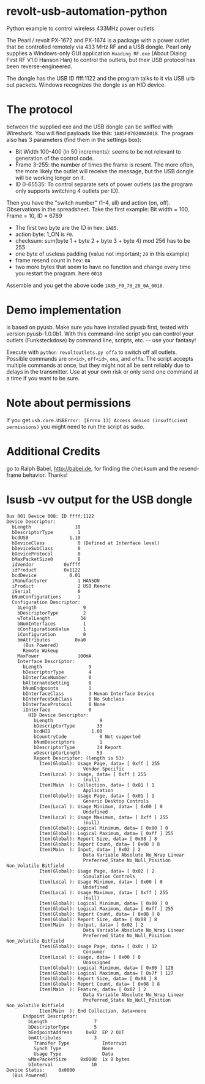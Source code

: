 revolt-usb-automation-python
============================

Python example to control wireless 433MHz power outlets

The Pearl / revolt PX-1672 and PX-1674 is a package with a power outlet that be
controlled remotely via 433 MHz RF and a USB dongle.
Pearl only supplies a Windows-only GUI application `Huading RF.exe` (About
Dialog: First RF V1.0 Hanson Han) to control the outlets, but their USB
protocol has been reverse-engineered.

The dongle has the USB ID ffff:1122 and the program talks to it via USB urb out
packets. Windows recognizes the dongle as an HID device.

The protocol
============

between the supplied exe and the USB dongle can be sniffed with Wireshark. You
will find payloads like this: `1A85F070200A0018`.
The program also has 3 parameters (find them in the settings box):
* Bit Width 100-400 (in 50 increments): seems to be not relevant to generation
  of the control code.
* Frame 3-255: the number of times the frame is resent. The more often, the
  more likely the outlet will receive the message, but the USB dongle will be
  working longer on it.
* ID 0-65535: To control separate sets of power outlets (as the program only
  supports switching 4 outlets per ID).

Then you have the "switch number" (1-4, all) and action (on, off). Observations
in the spreadsheet.
Take the first example:
Bit width = 100, Frame = 10, ID = 6789

* The first two byte are the ID in hex: `1A85`.
* action byte: 1_ON is `F0`.
* checksum: sum(byte 1 + byte 2 + byte 3 + byte 4) mod 256 has to be 255
* one byte of useless padding (value not important; `20` in this example)
* frame resend count in hex: `0A`
* two more bytes that seem to have no function and change every time you
  restart the program. here `0018`

Assemble and you get the above code `1A85_F0_70_20_0A_0018`.

Demo implementation
===================

is based on pyusb. Make sure you have installed pyusb first, tested with
version pyusb-1.0.0b1.
With this command-line script you can control your outlets (Funksteckdose) by
command line, scripts, etc. -- use your fantasy!

Execute with `python revoltoutlets.py offa` to switch off all outlets.
Possible commands are `on<id>`, `off<id>`, `ona`, and `offa`.
The script accepts multiple commands at once, but they might not all be sent
reliably due to delays in the transmitter. Use at your own risk or only send
one command at a time if you want to be sure.

Note about permissions
==================
If you get `usb.core.USBError: [Errno 13] Access denied (insufficient permissions)`
you might need to run the script as sudo.


Additional Credits
==================
go to Ralph Babel, http://babel.de, for finding the checksum and the
resend-frame behavior. Thanks!

lsusb -vv output for the USB dongle
===================================


```
Bus 001 Device 008: ID ffff:1122
Device Descriptor:
  bLength                18
  bDescriptorType         1
  bcdUSB               1.10
  bDeviceClass            0 (Defined at Interface level)
  bDeviceSubClass         0 
  bDeviceProtocol         0 
  bMaxPacketSize0         8
  idVendor           0xffff 
  idProduct          0x1122 
  bcdDevice            0.01
  iManufacturer           1 HANSON
  iProduct                2 USB Remote
  iSerial                 0 
  bNumConfigurations      1
  Configuration Descriptor:
    bLength                 9
    bDescriptorType         2
    wTotalLength           34
    bNumInterfaces          1
    bConfigurationValue     1
    iConfiguration          0 
    bmAttributes         0xa0
      (Bus Powered)
      Remote Wakeup
    MaxPower              100mA
    Interface Descriptor:
      bLength                 9
      bDescriptorType         4
      bInterfaceNumber        0
      bAlternateSetting       0
      bNumEndpoints           1
      bInterfaceClass         3 Human Interface Device
      bInterfaceSubClass      0 No Subclass
      bInterfaceProtocol      0 None
      iInterface              0 
        HID Device Descriptor:
          bLength                 9
          bDescriptorType        33
          bcdHID               1.00
          bCountryCode            0 Not supported
          bNumDescriptors         1
          bDescriptorType        34 Report
          wDescriptorLength      53
          Report Descriptor: (length is 53)
            Item(Global): Usage Page, data= [ 0xff ] 255
                            Vendor Specific
            Item(Local ): Usage, data= [ 0xff ] 255
                            (null)
            Item(Main  ): Collection, data= [ 0x01 ] 1
                            Application
            Item(Global): Usage Page, data= [ 0x01 ] 1
                            Generic Desktop Controls
            Item(Local ): Usage Minimum, data= [ 0x00 ] 0
                            Undefined
            Item(Local ): Usage Maximum, data= [ 0xff ] 255
                            (null)
            Item(Global): Logical Minimum, data= [ 0x00 ] 0
            Item(Global): Logical Maximum, data= [ 0xff ] 255
            Item(Global): Report Size, data= [ 0x08 ] 8
            Item(Global): Report Count, data= [ 0x08 ] 8
            Item(Main  ): Input, data= [ 0x02 ] 2
                            Data Variable Absolute No_Wrap Linear
                            Preferred_State No_Null_Position Non_Volatile Bitfield
            Item(Global): Usage Page, data= [ 0x02 ] 2
                            Simulation Controls
            Item(Local ): Usage Minimum, data= [ 0x00 ] 0
                            Undefined
            Item(Local ): Usage Maximum, data= [ 0xff ] 255
                            (null)
            Item(Global): Logical Minimum, data= [ 0x00 ] 0
            Item(Global): Logical Maximum, data= [ 0xff ] 255
            Item(Global): Report Count, data= [ 0x08 ] 8
            Item(Global): Report Size, data= [ 0x08 ] 8
            Item(Main  ): Output, data= [ 0x02 ] 2
                            Data Variable Absolute No_Wrap Linear
                            Preferred_State No_Null_Position Non_Volatile Bitfield
            Item(Global): Usage Page, data= [ 0x0c ] 12
                            Consumer
            Item(Local ): Usage, data= [ 0x00 ] 0
                            Unassigned
            Item(Global): Logical Minimum, data= [ 0x80 ] 128
            Item(Global): Logical Maximum, data= [ 0x7f ] 127
            Item(Global): Report Size, data= [ 0x08 ] 8
            Item(Global): Report Count, data= [ 0x08 ] 8
            Item(Main  ): Feature, data= [ 0x02 ] 2
                            Data Variable Absolute No_Wrap Linear
                            Preferred_State No_Null_Position Non_Volatile Bitfield
            Item(Main  ): End Collection, data=none
      Endpoint Descriptor:
        bLength                 7
        bDescriptorType         5
        bEndpointAddress     0x02  EP 2 OUT
        bmAttributes            3
          Transfer Type            Interrupt
          Synch Type               None
          Usage Type               Data
        wMaxPacketSize     0x0008  1x 8 bytes
        bInterval              10
Device Status:     0x0000
  (Bus Powered)
```
